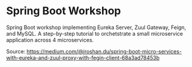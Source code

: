 # Spring Boot Workshop
Spring Boot workshop implementing Eureka Server, Zuul Gateway, Feign, and MySQL.  A step-by-step tutorial to orchetstrate a small microservice application across 4 microservices.

Source: https://medium.com/@iroshan.du/spring-boot-micro-services-with-eureka-and-zuul-proxy-with-fegin-client-68a3ad78453b


